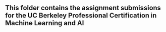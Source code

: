 
## This folder contains the assignment submissions for the UC Berkeley Professional Certification in Machine Learning and AI
